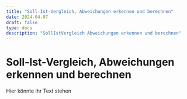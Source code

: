 ```yaml
---
title: "Soll-Ist-Vergleich, Abweichungen erkennen und berechnen"
date: 2024-04-07
draft: false
type: docs
description: "SollIstVergleich Abweichungen erkennen und berechnen"
---
```


# Soll-Ist-Vergleich, Abweichungen erkennen und berechnen

Hier könnte Ihr Text stehen